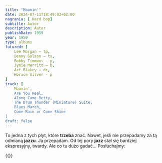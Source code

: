 ```yaml
---
title: "Moanin'"
date: 2024-07-11T18:49:03+02:00
nagrania: [ Hard bop]
subtitle: Autor
description: Autor
publishDate: 1959
year: 1959
type: albums
futured: [
    Lee Morgan – tp,
    Benny Golson – ts,
    Bobby Timmons – p,
    Jymie Merritt – b,
    Art Blakey – dr,
    Horace Silver - p
]
track: [
    Moanin',
    Are You Real,
    Along Came Betty,
    The Drum Thunder (Miniature) Suite,
    Blues March,
    Come Rain or Come Shine
]
draft: false
---
```

To jedna z tych płyt, które __trzeba__ znać. Nawet, jeśli nie przepadamy za tą odmianą __jazzu__. Ja przepadam. Od tej pory
__jazz__ stał się bardziej ekspresyjny, twardy. Ale co tu dużo gadać... Posłuchajmy:

{{<youtube-playlist id="OLAK5uy_kWhEckv9r0y0qqq-kxbazP6KfWspTfCTE">}}